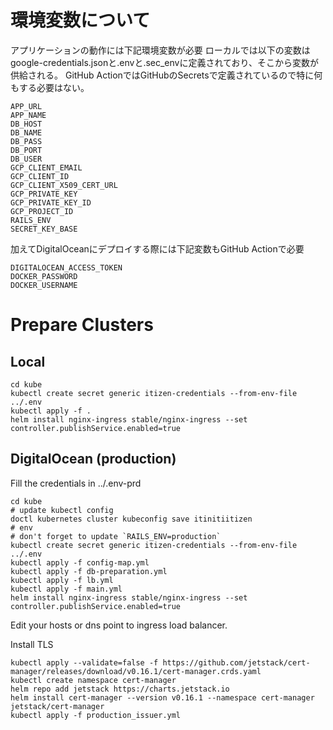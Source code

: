 # 環境変数について

アプリケーションの動作には下記環境変数が必要
ローカルでは以下の変数はgoogle-credentials.jsonと.envと.sec_envに定義されており、そこから変数が供給される。
GitHub ActionではGitHubのSecretsで定義されているので特に何もする必要はない。

```
APP_URL
APP_NAME
DB_HOST
DB_NAME
DB_PASS
DB_PORT
DB_USER
GCP_CLIENT_EMAIL
GCP_CLIENT_ID
GCP_CLIENT_X509_CERT_URL
GCP_PRIVATE_KEY
GCP_PRIVATE_KEY_ID
GCP_PROJECT_ID
RAILS_ENV
SECRET_KEY_BASE
```

加えてDigitalOceanにデプロイする際には下記変数もGitHub Actionで必要

```
DIGITALOCEAN_ACCESS_TOKEN
DOCKER_PASSWORD
DOCKER_USERNAME
```
# Prepare Clusters

## Local

```
cd kube
kubectl create secret generic itizen-credentials --from-env-file ../.env 
kubectl apply -f .
helm install nginx-ingress stable/nginx-ingress --set controller.publishService.enabled=true
```

## DigitalOcean (production)


Fill the credentials in ../.env-prd

```
cd kube
# update kubectl config
doctl kubernetes cluster kubeconfig save itinitiitizen
# env
# don't forget to update `RAILS_ENV=production`
kubectl create secret generic itizen-credentials --from-env-file ../.env
kubectl apply -f config-map.yml
kubectl apply -f db-preparation.yml
kubectl apply -f lb.yml
kubectl apply -f main.yml
helm install nginx-ingress stable/nginx-ingress --set controller.publishService.enabled=true
```

Edit your hosts or dns point to ingress load balancer.

Install TLS

```
kubectl apply --validate=false -f https://github.com/jetstack/cert-manager/releases/download/v0.16.1/cert-manager.crds.yaml
kubectl create namespace cert-manager
helm repo add jetstack https://charts.jetstack.io
helm install cert-manager --version v0.16.1 --namespace cert-manager jetstack/cert-manager
kubectl apply -f production_issuer.yml
```
